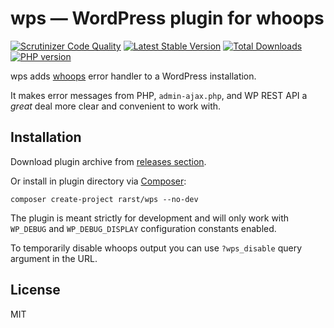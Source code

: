 # wps — WordPress plugin for whoops
[![Scrutinizer Code Quality](https://scrutinizer-ci.com/g/Rarst/wps/badges/quality-score.png?b=master)](https://scrutinizer-ci.com/g/Rarst/wps/?branch=master)
[![Latest Stable Version](https://poser.pugx.org/rarst/wps/v/stable)](https://packagist.org/packages/rarst/wps)
[![Total Downloads](https://poser.pugx.org/rarst/wps/downloads)](https://packagist.org/packages/rarst/wps)
[![PHP version](https://img.shields.io/packagist/php-v/rarst/wps.svg)](https://packagist.org/packages/rarst/wps)

wps adds [whoops](http://filp.github.io/whoops/) error handler to a WordPress installation. 

It makes error messages from PHP, `admin-ajax.php`, and WP REST API a _great_ deal more clear and convenient to work with.

## Installation

Download plugin archive from [releases section](https://github.com/Rarst/wps/releases).

Or install in plugin directory via [Composer](https://getcomposer.org/):

    composer create-project rarst/wps --no-dev

The plugin is meant strictly for development and will only work with `WP_DEBUG` and `WP_DEBUG_DISPLAY` configuration constants enabled.

To temporarily disable whoops output you can use `?wps_disable` query argument in the URL. 

## License

MIT